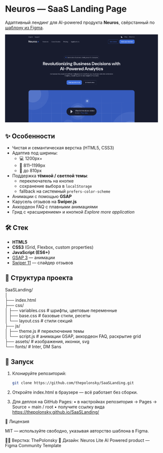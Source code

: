 # Neuros — SaaS Landing Page

Адаптивный лендинг для AI-powered продукта **Neuros**, 
свёрстанный по [шаблону из Figma](https://www.figma.com/design/7AB2YR50LvQxws4MKD3M4I/SaaS-Landing-Page-Template---Neuros-Lite-AI-Powerd-product--Community-?node-id=223-63937&t=RymRep2K3bsEHNvI-0).

![Preview](./assets/preview.png)

## ✨ Особенности

- Чистая и семантическая верстка (HTML5, CSS3)
- Адаптив под ширины:
  - 💻 1200px+
  - 📱 811–1199px
  - 📱 до 810px
- Поддержка **тёмной / светлой темы**:
  - переключатель на кнопке
  - сохранение выбора в `localStorage`
  - fallback на системный `prefers-color-scheme`
- Анимации с помощью **GSAP**
- Карусель отзывов на **Swiper.js**
- Аккордеон FAQ с плавными анимациями
- Грид с «расширением» и кнопкой *Explore more application*

## 🛠️ Стек

- **HTML5**
- **CSS3** (Grid, Flexbox, custom properties)
- **JavaScript (ES6+)**
- [GSAP 3](https://greensock.com/gsap/) — анимации
- [Swiper 11](https://swiperjs.com/) — слайдер отзывов

## 📂 Структура проекта

SaaSLanding/  
│  
├── index.html  
├── css/  
│   ├── variables.css   # шрифты, цветовые переменные  
│   ├── base.css        # базовые стили, ресеты  
│   └── layout.css      # стили секций  
├── js/  
│   ├── theme.js        # переключение темы  
│   └── script.js       # анимации GSAP, аккордеон FAQ, раскрытие grid  
├── assets/             # изображения, иконки, svg  
└── fonts/              # Inter, DM Sans  

## 🔧 Запуск

1. Клонируйте репозиторий:
   ```bash
   git clone https://github.com/thepolonsky/SaaSLanding.git

2.	Откройте index.html в браузере — всё работает без сборки.

3.	Для деплоя на GitHub Pages:
	•	в настройках репозитория → Pages → Source = main / root
	•	получите ссылку вида https://thepolonsky.github.io/SaaSLanding/

📄 Лицензия

MIT — используйте свободно, указывая авторство шаблона в Figma.

👨‍💻 Верстка: ThePolonsky
🎨 Дизайн: Neuros Lite AI Powered product — Figma Community Template

